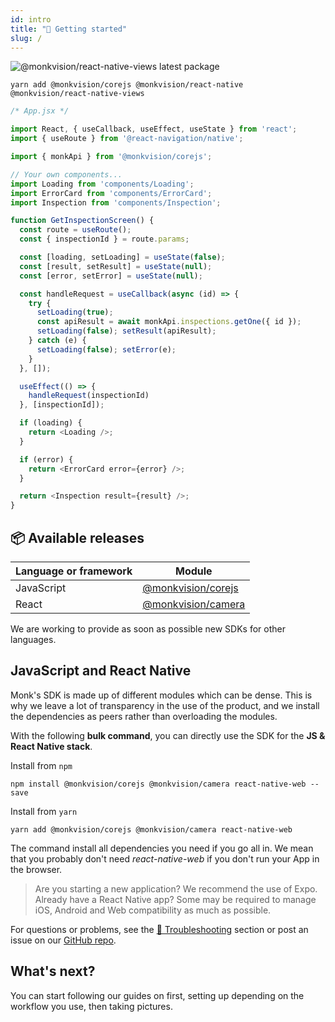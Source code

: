 ```yaml
---
id: intro
title: "🚀 Getting started"
slug: /
---
```


![@monkvision/react-native-views latest package](https://img.shields.io/npm/v/@monkvision/react-native-views/latest.svg)

```yarn
yarn add @monkvision/corejs @monkvision/react-native @monkvision/react-native-views
```

```javascript
/* App.jsx */

import React, { useCallback, useEffect, useState } from 'react';
import { useRoute } from '@react-navigation/native';

import { monkApi } from '@monkvision/corejs';

// Your own components...
import Loading from 'components/Loading';
import ErrorCard from 'components/ErrorCard';
import Inspection from 'components/Inspection';

function GetInspectionScreen() {
  const route = useRoute();
  const { inspectionId } = route.params;

  const [loading, setLoading] = useState(false);
  const [result, setResult] = useState(null);
  const [error, setError] = useState(null);

  const handleRequest = useCallback(async (id) => {
    try {
      setLoading(true);
      const apiResult = await monkApi.inspections.getOne({ id });
      setLoading(false); setResult(apiResult);
    } catch (e) {
      setLoading(false); setError(e);
    }
  }, []);

  useEffect(() => {
    handleRequest(inspectionId)
  }, [inspectionId]);

  if (loading) {
    return <Loading />;
  }

  if (error) {
    return <ErrorCard error={error} />;
  }

  return <Inspection result={result} />;
}
```

## 📦 Available releases
| Language or framework | Module                                                                 |
|-----------------------|------------------------------------------------------------------------|
| JavaScript            | [@monkvision/corejs](https://www.npmjs.com/package/@monkvision/corejs) |
| React                 | [@monkvision/camera](https://www.npmjs.com/package/@monkvision/camera) |

We are working to provide as soon as possible new SDKs for other languages.

## JavaScript and React Native

Monk's SDK is made up of different modules which can be dense.
This is why we leave a lot of transparency in the use of the product,
and we install the dependencies as peers rather than overloading the modules.

With the following **bulk command**,
you can directly use the SDK for the **JS & React Native stack**.

Install from `npm`
```npm
npm install @monkvision/corejs @monkvision/camera react-native-web --save
```

Install from `yarn`
```yarn
yarn add @monkvision/corejs @monkvision/camera react-native-web
```

The command install all dependencies you need if you go all in. We mean that you probably don't need _react-native-web_ if you don't run your App in the browser.

> Are you starting a new application? We recommend the use of Expo.
> Already have a React Native app? Some may be required
> to manage iOS, Android and Web compatibility as much as possible.

For questions or problems, see the [🧯 Troubleshooting](/docs/troubleshooting) section
or post an issue on our [GitHub repo](https://github.com/monkvision/monkjs/issues).

## What's next?

You can start following our guides on first, setting up depending on the workflow you use, then taking pictures.
